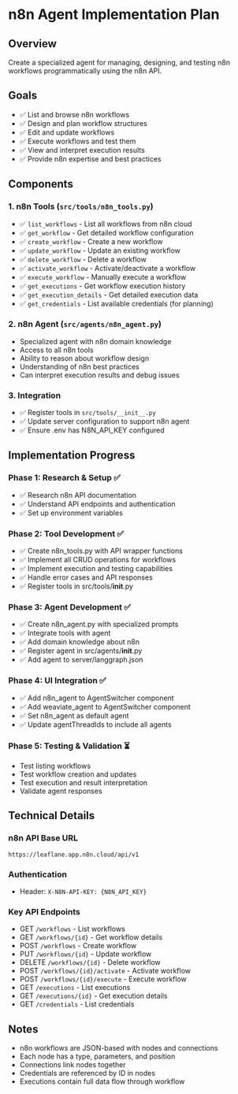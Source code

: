 # n8n Agent Implementation Plan

## Overview
Create a specialized agent for managing, designing, and testing n8n workflows programmatically using the n8n API.

## Goals
- ✅ List and browse n8n workflows
- ✅ Design and plan workflow structures
- ✅ Edit and update workflows
- ✅ Execute workflows and test them
- ✅ View and interpret execution results
- ✅ Provide n8n expertise and best practices

## Components

### 1. n8n Tools (`src/tools/n8n_tools.py`)
- ✅ `list_workflows` - List all workflows from n8n cloud
- ✅ `get_workflow` - Get detailed workflow configuration
- ✅ `create_workflow` - Create a new workflow
- ✅ `update_workflow` - Update an existing workflow
- ✅ `delete_workflow` - Delete a workflow
- ✅ `activate_workflow` - Activate/deactivate a workflow
- ✅ `execute_workflow` - Manually execute a workflow
- ✅ `get_executions` - Get workflow execution history
- ✅ `get_execution_details` - Get detailed execution data
- ✅ `get_credentials` - List available credentials (for planning)

### 2. n8n Agent (`src/agents/n8n_agent.py`)
- Specialized agent with n8n domain knowledge
- Access to all n8n tools
- Ability to reason about workflow design
- Understanding of n8n best practices
- Can interpret execution results and debug issues

### 3. Integration
- ✅ Register tools in `src/tools/__init__.py`
- ✅ Update server configuration to support n8n agent
- ✅ Ensure .env has N8N_API_KEY configured

## Implementation Progress

### Phase 1: Research & Setup ✅
- ✅ Research n8n API documentation
- ✅ Understand API endpoints and authentication
- ✅ Set up environment variables

### Phase 2: Tool Development ✅
- ✅ Create n8n_tools.py with API wrapper functions
- ✅ Implement all CRUD operations for workflows
- ✅ Implement execution and testing capabilities
- ✅ Handle error cases and API responses
- ✅ Register tools in src/tools/__init__.py

### Phase 3: Agent Development ✅
- ✅ Create n8n_agent.py with specialized prompts
- ✅ Integrate tools with agent
- ✅ Add domain knowledge about n8n
- ✅ Register agent in src/agents/__init__.py
- ✅ Add agent to server/langgraph.json

### Phase 4: UI Integration ✅
- ✅ Add n8n_agent to AgentSwitcher component
- ✅ Add weaviate_agent to AgentSwitcher component
- ✅ Set n8n_agent as default agent
- ✅ Update agentThreadIds to include all agents

### Phase 5: Testing & Validation ⏳
- Test listing workflows
- Test workflow creation and updates
- Test execution and result interpretation
- Validate agent responses

## Technical Details

### n8n API Base URL
`https://leaflane.app.n8n.cloud/api/v1`

### Authentication
- Header: `X-N8N-API-KEY: {N8N_API_KEY}`

### Key API Endpoints
- GET `/workflows` - List workflows
- GET `/workflows/{id}` - Get workflow details
- POST `/workflows` - Create workflow
- PUT `/workflows/{id}` - Update workflow
- DELETE `/workflows/{id}` - Delete workflow
- POST `/workflows/{id}/activate` - Activate workflow
- POST `/workflows/{id}/execute` - Execute workflow
- GET `/executions` - List executions
- GET `/executions/{id}` - Get execution details
- GET `/credentials` - List credentials

## Notes
- n8n workflows are JSON-based with nodes and connections
- Each node has a type, parameters, and position
- Connections link nodes together
- Credentials are referenced by ID in nodes
- Executions contain full data flow through workflow

